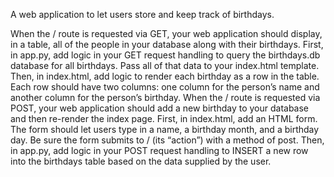 A web application to let users store and keep track of birthdays.

When the / route is requested via GET, your web application should display, in a table, all of the people in your database along with their birthdays.
First, in app.py, add logic in your GET request handling to query the birthdays.db database for all birthdays. Pass all of that data to your index.html template.
Then, in index.html, add logic to render each birthday as a row in the table. Each row should have two columns: one column for the person’s name and another column for the person’s birthday.
When the / route is requested via POST, your web application should add a new birthday to your database and then re-render the index page.
First, in index.html, add an HTML form. The form should let users type in a name, a birthday month, and a birthday day. Be sure the form submits to / (its “action”) with a method of post.
Then, in app.py, add logic in your POST request handling to INSERT a new row into the birthdays table based on the data supplied by the user.
